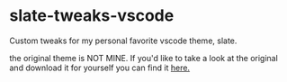 # slate-tweaks-vscode
Custom tweaks for my personal favorite vscode theme, slate.

the original theme is NOT MINE. If you'd like to take a look at the original and download it for yourself you can find it [here.](https://github.com/gerane/VSCodeThemes/tree/master/gerane.Theme-slate)

